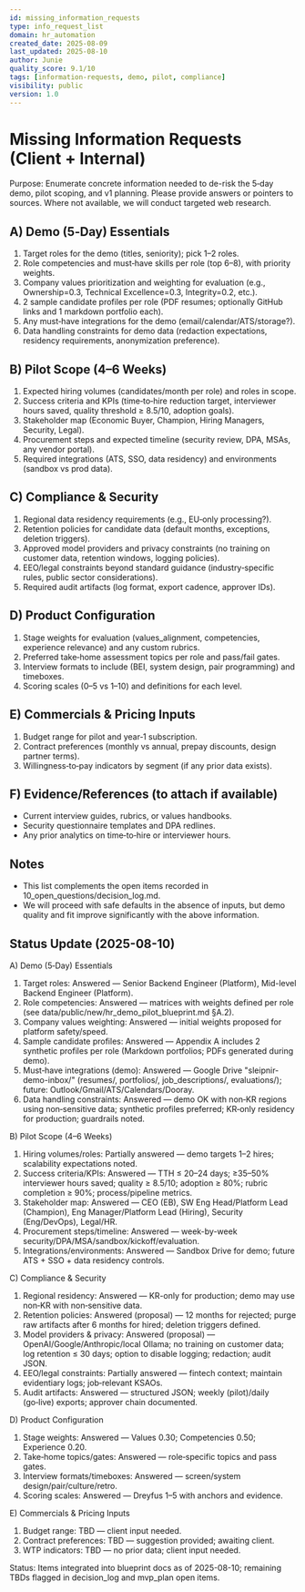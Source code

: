 ```yaml
---
id: missing_information_requests
type: info_request_list
domain: hr_automation
created_date: 2025-08-09
last_updated: 2025-08-10
author: Junie
quality_score: 9.1/10
tags: [information-requests, demo, pilot, compliance]
visibility: public
version: 1.0
---
```


# Missing Information Requests (Client + Internal)

Purpose: Enumerate concrete information needed to de-risk the 5‑day demo, pilot scoping, and v1 planning. Please provide answers or pointers to sources. Where not available, we will conduct targeted web research.

## A) Demo (5‑Day) Essentials
1) Target roles for the demo (titles, seniority); pick 1–2 roles.
2) Role competencies and must‑have skills per role (top 6–8), with priority weights.
3) Company values prioritization and weighting for evaluation (e.g., Ownership=0.3, Technical Excellence=0.3, Integrity=0.2, etc.).
4) 2 sample candidate profiles per role (PDF resumes; optionally GitHub links and 1 markdown portfolio each).
5) Any must‑have integrations for the demo (email/calendar/ATS/storage?).
6) Data handling constraints for demo data (redaction expectations, residency requirements, anonymization preference).

## B) Pilot Scope (4–6 Weeks)
1) Expected hiring volumes (candidates/month per role) and roles in scope.
2) Success criteria and KPIs (time‑to‑hire reduction target, interviewer hours saved, quality threshold ≥ 8.5/10, adoption goals).
3) Stakeholder map (Economic Buyer, Champion, Hiring Managers, Security, Legal).
4) Procurement steps and expected timeline (security review, DPA, MSAs, any vendor portal).
5) Required integrations (ATS, SSO, data residency) and environments (sandbox vs prod data).

## C) Compliance & Security
1) Regional data residency requirements (e.g., EU‑only processing?).
2) Retention policies for candidate data (default months, exceptions, deletion triggers).
3) Approved model providers and privacy constraints (no training on customer data, retention windows, logging policies).
4) EEO/legal constraints beyond standard guidance (industry‑specific rules, public sector considerations).
5) Required audit artifacts (log format, export cadence, approver IDs).

## D) Product Configuration
1) Stage weights for evaluation (values_alignment, competencies, experience relevance) and any custom rubrics.
2) Preferred take‑home assessment topics per role and pass/fail gates.
3) Interview formats to include (BEI, system design, pair programming) and timeboxes.
4) Scoring scales (0–5 vs 1–10) and definitions for each level.

## E) Commercials & Pricing Inputs
1) Budget range for pilot and year‑1 subscription.
2) Contract preferences (monthly vs annual, prepay discounts, design partner terms).
3) Willingness‑to‑pay indicators by segment (if any prior data exists).

## F) Evidence/References (to attach if available)
- Current interview guides, rubrics, or values handbooks.
- Security questionnaire templates and DPA redlines.
- Any prior analytics on time‑to‑hire or interviewer hours.

## Notes
- This list complements the open items recorded in 10_open_questions/decision_log.md.
- We will proceed with safe defaults in the absence of inputs, but demo quality and fit improve significantly with the above information.

## Status Update (2025-08-10)

A) Demo (5‑Day) Essentials
1) Target roles: Answered — Senior Backend Engineer (Platform), Mid-level Backend Engineer (Platform).
2) Role competencies: Answered — matrices with weights defined per role (see data/public/new/hr_demo_pilot_blueprint.md §A.2).
3) Company values weighting: Answered — initial weights proposed for platform safety/speed.
4) Sample candidate profiles: Answered — Appendix A includes 2 synthetic profiles per role (Markdown portfolios; PDFs generated during demo).
5) Must‑have integrations (demo): Answered — Google Drive "sleipnir-demo-inbox/" (resumes/, portfolios/, job_descriptions/, evaluations/); future: Outlook/Gmail/ATS/Calendars/Dooray.
6) Data handling constraints: Answered — demo OK with non‑KR regions using non‑sensitive data; synthetic profiles preferred; KR‑only residency for production; guardrails noted.

B) Pilot Scope (4–6 Weeks)
1) Hiring volumes/roles: Partially answered — demo targets 1–2 hires; scalability expectations noted.
2) Success criteria/KPIs: Answered — TTH ≤ 20–24 days; ≥35–50% interviewer hours saved; quality ≥ 8.5/10; adoption ≥ 80%; rubric completion ≥ 90%; process/pipeline metrics.
3) Stakeholder map: Answered — CEO (EB), SW Eng Head/Platform Lead (Champion), Eng Manager/Platform Lead (Hiring), Security (Eng/DevOps), Legal/HR.
4) Procurement steps/timeline: Answered — week-by-week security/DPA/MSA/sandbox/kickoff/evaluation.
5) Integrations/environments: Answered — Sandbox Drive for demo; future ATS + SSO + data residency controls.

C) Compliance & Security
1) Regional residency: Answered — KR-only for production; demo may use non‑KR with non‑sensitive data.
2) Retention policies: Answered (proposal) — 12 months for rejected; purge raw artifacts after 6 months for hired; deletion triggers defined.
3) Model providers & privacy: Answered (proposal) — OpenAI/Google/Anthropic/local Ollama; no training on customer data; log retention ≤ 30 days; option to disable logging; redaction; audit JSON.
4) EEO/legal constraints: Partially answered — fintech context; maintain evidentiary logs; job‑relevant KSAOs.
5) Audit artifacts: Answered — structured JSON; weekly (pilot)/daily (go‑live) exports; approver chain documented.

D) Product Configuration
1) Stage weights: Answered — Values 0.30; Competencies 0.50; Experience 0.20.
2) Take‑home topics/gates: Answered — role‑specific topics and pass gates.
3) Interview formats/timeboxes: Answered — screen/system design/pair/culture/retro.
4) Scoring scales: Answered — Dreyfus 1–5 with anchors and evidence.

E) Commercials & Pricing Inputs
1) Budget range: TBD — client input needed.
2) Contract preferences: TBD — suggestion provided; awaiting client.
3) WTP indicators: TBD — no prior data; client input needed.

Status: Items integrated into blueprint docs as of 2025-08-10; remaining TBDs flagged in decision_log and mvp_plan open items.
